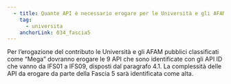 ```yaml
---
  - title: Quante API è necessario erogare per le Università e gli AFAM pubblici con numero di studenti superiore a 40.000 (Fascia 5)?
    tag:
      - universita
    anchorLink: 034_fascia5
---
```


Per l’erogazione del contributo le Università e gli AFAM pubblici classificati come “Mega” dovranno erogare le 9 API che sono identificate con gli API ID che vanno da IFS01 a IFS09, disposti dal paragrafo 4.1. La complessità delle API da erogare da parte della Fascia 5 sarà identificata come alta.
